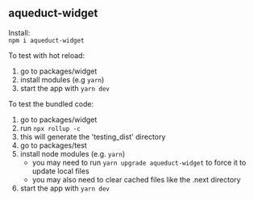 ## aqueduct-widget

Install:<br>
`npm i aqueduct-widget`

To test with hot reload:
1. go to packages/widget
2. install modules (e.g `yarn`)
3. start the app with `yarn dev`

To test the bundled code:
1. go to packages/widget
2. run `npx rollup -c`
3. this will generate the 'testing_dist' directory
4. go to packages/test
5. install node modules (e.g. `yarn`)
    - you may need to run `yarn upgrade aqueduct-widget` to force it to update local files
    - you may also need to clear cached files like the .next directory
6. start the app with `yarn dev`